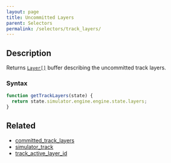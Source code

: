 ```yaml
---
layout: page
title: Uncommitted Layers
parent: Selectors
permalink: /selectors/track_layers/
---
```


## Description

Returns [`Layer[]`](../External/layer.js) buffer describing the uncommitted track layers.

### Syntax

```js
function getTrackLayers(state) {
  return state.simulator.engine.engine.state.layers;
}
```

## Related

- [committed_track_layers](./committed_track_layers.md)
- [simulator_track](./simulator_track.md)
- [track_active_layer_id](./track_active_layer_id.md)
